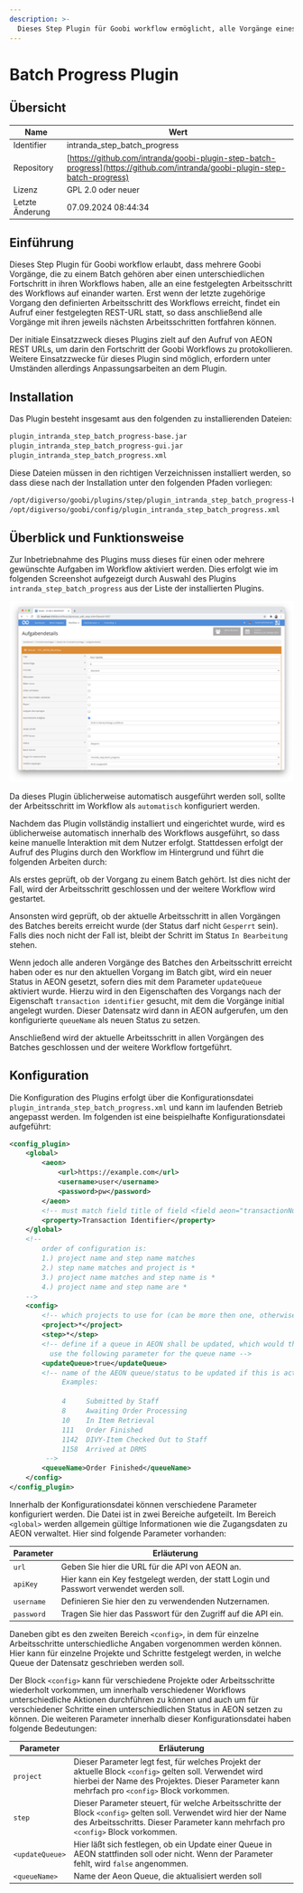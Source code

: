 ```yaml
---
description: >-
  Dieses Step Plugin für Goobi workflow ermöglicht, alle Vorgänge eines Batches zum gleichen Fortschritt kommen zu lassen, ein REST-Aufruf auszuführen und dann alle Vorgäng parallel forzuführen.
---
```


# Batch Progress Plugin

## Übersicht

Name                     | Wert
-------------------------|-----------
Identifier               | intranda_step_batch_progress
Repository               | [https://github.com/intranda/goobi-plugin-step-batch-progress](https://github.com/intranda/goobi-plugin-step-batch-progress)
Lizenz              | GPL 2.0 oder neuer 
Letzte Änderung    | 07.09.2024 08:44:34


## Einführung
Dieses Step Plugin für Goobi workflow erlaubt, dass mehrere Goobi Vorgänge, die zu einem Batch gehören aber einen unterschiedlichen Fortschritt in ihren Workflows haben, alle an eine festgelegten Arbeitsschritt des Workflows auf einander warten. Erst wenn der letzte zugehörige Vorgang den definierten Arbeitsschritt des Workflows erreicht, findet ein Aufruf einer festgelegten REST-URL statt, so dass anschließend alle Vorgänge mit ihren jeweils nächsten Arbeitsschritten fortfahren können.

Der initiale Einsatzzweck dieses Plugins zielt auf den Aufruf von AEON REST URLs, um darin den Fortschritt der Goobi Workflows zu protokollieren. Weitere Einsatzzwecke für dieses Plugin sind möglich, erfordern unter Umständen allerdings Anpassungsarbeiten an dem Plugin.


## Installation
Das Plugin besteht insgesamt aus den folgenden zu installierenden Dateien:

```bash
plugin_intranda_step_batch_progress-base.jar
plugin_intranda_step_batch_progress-gui.jar
plugin_intranda_step_batch_progress.xml
```

Diese Dateien müssen in den richtigen Verzeichnissen installiert werden, so dass diese nach der Installation unter den folgenden Pfaden vorliegen:

```bash
/opt/digiverso/goobi/plugins/step/plugin_intranda_step_batch_progress-base.jar
/opt/digiverso/goobi/config/plugin_intranda_step_batch_progress.xml
```


## Überblick und Funktionsweise
Zur Inbetriebnahme des Plugins muss dieses für einen oder mehrere gewünschte Aufgaben im Workflow aktiviert werden. Dies erfolgt wie im folgenden Screenshot aufgezeigt durch Auswahl des Plugins `intranda_step_batch_progress` aus der Liste der installierten Plugins.

![Zuweisung des Plugins zu einer bestimmten Aufgabe](images/goobi-plugin-step-batch-progress_screen1_de.png)

Da dieses Plugin üblicherweise automatisch ausgeführt werden soll, sollte der Arbeitsschritt im Workflow als `automatisch` konfiguriert werden.

Nachdem das Plugin vollständig installiert und eingerichtet wurde, wird es üblicherweise automatisch innerhalb des Workflows ausgeführt, so dass keine manuelle Interaktion mit dem Nutzer erfolgt. Stattdessen erfolgt der Aufruf des Plugins durch den Workflow im Hintergrund und führt die folgenden Arbeiten durch: 

Als erstes geprüft, ob der Vorgang zu einem Batch gehört. Ist dies nicht der Fall, wird der Arbeitsschritt geschlossen und der weitere Workflow wird gestartet.

Ansonsten wird geprüft, ob der aktuelle Arbeitsschritt in allen Vorgängen des Batches bereits erreicht wurde (der Status darf nicht `Gesperrt` sein). Falls dies noch nicht der Fall ist, bleibt der Schritt im Status `In Bearbeitung` stehen.

Wenn jedoch alle anderen Vorgänge des Batches den Arbeitsschritt erreicht haben oder es nur den aktuellen Vorgang im Batch gibt, wird ein neuer Status in AEON gesetzt, sofern dies mit dem Parameter `updateQueue` aktiviert wurde. Hierzu wird in den Eigenschaften des Vorgangs nach der Eigenschaft `transaction identifier` gesucht, mit dem die Vorgänge initial angelegt wurden. Dieser Datensatz wird dann in AEON aufgerufen, um den konfigurierte `queueName` als neuen Status zu setzen.

Anschließend wird der aktuelle Arbeitsschritt in allen Vorgängen des Batches geschlossen und der weitere Workflow fortgeführt.


## Konfiguration
Die Konfiguration des Plugins erfolgt über die Konfigurationsdatei `plugin_intranda_step_batch_progress.xml` und kann im laufenden Betrieb angepasst werden. Im folgenden ist eine beispielhafte Konfigurationsdatei aufgeführt:

```xml
<config_plugin>
    <global>
        <aeon>
            <url>https://example.com</url>
            <username>user</username>
            <password>pw</password>
        </aeon>
        <!-- must match field title of field <field aeon="transactionNumber"> in aeon config -->
        <property>Transaction Identifier</property>
    </global>
    <!--
        order of configuration is:
        1.) project name and step name matches
        2.) step name matches and project is *
        3.) project name matches and step name is *
        4.) project name and step name are *
    -->
    <config>
        <!-- which projects to use for (can be more then one, otherwise use *) -->
        <project>*</project>
        <step>*</step>
        <!-- define if a queue in AEON shall be updated, which would then 
          use the following parameter for the queue name -->
        <updateQueue>true</updateQueue>
        <!-- name of the AEON queue/status to be updated if this is activated
             Examples:
        
             4     Submitted by Staff
             8     Awaiting Order Processing
             10    In Item Retrieval
             111   Order Finished
             1142  DIVY-Item Checked Out to Staff
             1158  Arrived at DRMS
         -->
        <queueName>Order Finished</queueName>
    </config>
</config_plugin>
```

Innerhalb der Konfigurationsdatei können verschiedene Parameter konfiguriert werden. Die Datei ist in zwei Bereiche aufgeteilt. Im Bereich `<global>` werden allgemein gültige Informationen wie die Zugangsdaten zu AEON verwaltet. Hier sind folgende Parameter vorhanden:

Parameter           |  Erläuterung
------------------- | ----------------------------------------------------- 
`url`               | Geben Sie hier die URL für die API von AEON an.
`apiKey`            | Hier kann ein Key festgelegt werden, der statt Login und Passwort verwendet werden soll.
`username`          | Definieren Sie hier den zu verwendenden Nutzernamen.
`password`          | Tragen Sie hier das Passwort für den Zugriff auf die API ein.

Daneben gibt es den zweiten Bereich `<config>`, in dem für einzelne Arbeitsschritte unterschiedliche Angaben vorgenommen werden können. Hier kann für einzelne Projekte und Schritte festgelegt werden, in welche Queue der Datensatz geschrieben werden soll. 

Der Block `<config>` kann für verschiedene Projekte oder Arbeitsschritte wiederholt vorkommen, um innerhalb verschiedener Workflows unterschiedliche Aktionen durchführen zu können und auch um für verschiedener Schritte einen unterschiedlichen Status in AEON setzen zu können. Die weiteren Parameter innerhalb dieser Konfigurationsdatei haben folgende Bedeutungen:

Parameter           |  Erläuterung
------------------- | ----------------------------------------------------- 
`project`           | Dieser Parameter legt fest, für welches Projekt der aktuelle Block `<config>` gelten soll. Verwendet wird hierbei der Name des Projektes. Dieser Parameter kann mehrfach pro `<config>` Block vorkommen.
`step`              | Dieser Parameter steuert, für welche Arbeitsschritte der Block `<config>` gelten soll. Verwendet wird hier der Name des Arbeitsschritts. Dieser Parameter kann mehrfach pro `<config>` Block vorkommen.
`<updateQueue>`     | Hier läßt sich festlegen, ob ein Update einer Queue in AEON stattfinden soll oder nicht. Wenn der Parameter fehlt, wird `false` angenommen.
`<queueName>`       | Name der Aeon Queue, die aktualisiert werden soll
